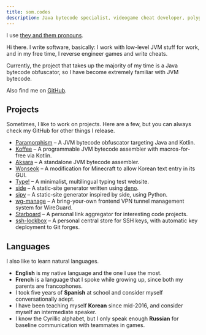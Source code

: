 ```yaml
---
title: som.codes
description: Java bytecode specialist, videogame cheat developer, polyglot. 20. Undergraduate Computer Science student.
---
```



<section id="introduction-section">

I use [they and them pronouns](https://en.wikipedia.org/wiki/Singular_they).

Hi there. I write software, basically: I work with low-level JVM stuff for work, and in my free time, I reverse engineer games and write cheats.

Currently, the project that takes up the majority of my time is a Java bytecode obfuscator, so I have become extremely familiar with JVM bytecode.

Also find me on <a href="https://github.com/videogame-hacker/" rel="me">GitHub</a>.

</section>
<section id="projects-section">

## Projects

Sometimes, I like to work on projects. Here are a few, but you can always check my GitHub for other things I release.

- [Paramorphism](https://paramorphism.dev/) &ndash; A JVM bytecode obfuscator targeting Java and Kotlin.
- [Koffee](https://github.com/videogame-hacker/Koffee) &ndash; A programmable JVM bytecode assembler with macros-for-free via Kotlin.
- [Aksara](https://github.com/videogame-hacker/Aksara) &ndash; A standalone JVM bytecode assembler.
- [Wonseok](https://github.com/videogame-hacker/Wonseok) &ndash; A modification for Minecraft to allow Korean text entry in its GUI.
- [Type!](https://type.o-w-o.icu/) &ndash; A minimalist, multilingual typing test website.
- [side](https://side.alloc.tech) &ndash; A static-site generator written using [deno](https://deno.land/).
- [sipy](https://sipy.hackery.site) &ndash; A static-site generator inspired by side, using Python.
- [wg-manage](https://github.com/videogame-hacker/wg-manage) &ndash; A bring-your-own frontend VPN tunnel management system for WireGuard.
- [Starboard](https://github.com/videogame-hacker/starboard) &ndash; A personal link aggregator for interesting code projects.
- [ssh-lockbox](https://github.com/videogame-hacker/ssh-lockbox) &ndash; A personal central store for SSH keys, with automatic key deployment to Git forges.

</section>
<section id="languages-section">

## Languages

I also like to learn natural languages.

- **English** is my native language and the one I use the most.
- **French** is a language that I spoke while growing up, since both my parents are francophones.
- I took five years of **Spanish** at school and consider myself conversationally adept.
- I have been teaching myself **Korean** since mid-2016, and consider myself an intermediate speaker.
- I know the Cyrillic alphabet, but I only speak enough **Russian** for baseline communication with teammates in games.

</section>
